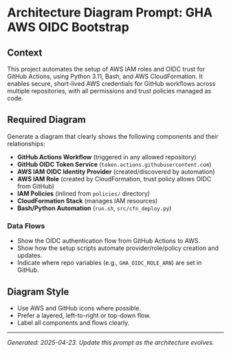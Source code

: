 # Architecture Diagram Prompt: GHA AWS OIDC Bootstrap

## Context
This project automates the setup of AWS IAM roles and OIDC trust for GitHub Actions, using Python 3.11, Bash, and AWS CloudFormation. It enables secure, short-lived AWS credentials for GitHub workflows across multiple repositories, with all permissions and trust policies managed as code.

## Required Diagram
Generate a diagram that clearly shows the following components and their relationships:

- **GitHub Actions Workflow** (triggered in any allowed repository)
- **GitHub OIDC Token Service** (`token.actions.githubusercontent.com`)
- **AWS IAM OIDC Identity Provider** (created/discovered by automation)
- **AWS IAM Role** (created by CloudFormation, trust policy allows OIDC from GitHub)
- **IAM Policies** (inlined from `policies/` directory)
- **CloudFormation Stack** (manages IAM resources)
- **Bash/Python Automation** (`run.sh`, `src/cfn_deploy.py`)

### Data Flows
- Show the OIDC authentication flow from GitHub Actions to AWS.
- Show how the setup scripts automate provider/role/policy creation and updates.
- Indicate where repo variables (e.g., `GHA_OIDC_ROLE_ARN`) are set in GitHub.

## Diagram Style
- Use AWS and GitHub icons where possible.
- Prefer a layered, left-to-right or top-down flow.
- Label all components and flows clearly.

---

*Generated: 2025-04-23. Update this prompt as the architecture evolves.*
